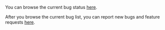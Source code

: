 
You can browse the current bug status [here](http://pear.php.net/package/Text_Wiki/bugs).

After you browse the current bug list, you can report new bugs and feature requests [here](http://pear.php.net/bugs/report.php?package=Text_Wiki).

